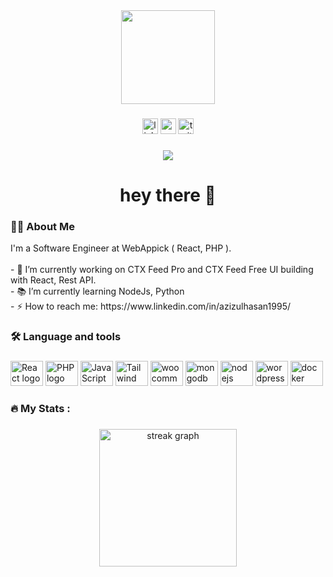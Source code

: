 <div align="center">
  <img height="150" src="https://camo.githubusercontent.com/62da68eb62b1e5f175f7d1f0191dd89a653d7908feb22d37d4a0ab07365d6791/68747470733a2f2f6d656469612e67697068792e636f6d2f6d656469612f4d3967624264396e6244724f5475314d71782f67697068792e676966"  />
</div>

###

<div align="center">
  <img src="https://img.shields.io/static/v1?message=LinkedIn&logo=linkedin&label=&color=0077B5&logoColor=white&labelColor=&style=for-the-badge" height="25" alt="linkedin logo"  />
  <img src="https://img.shields.io/static/v1?message=Youtube&logo=youtube&label=&color=FF0000&logoColor=white&labelColor=&style=for-the-badge" height="25" alt="youtube logo"  />
  <img src="https://img.shields.io/static/v1?message=Twitter&logo=twitter&label=&color=1DA1F2&logoColor=white&labelColor=&style=for-the-badge" height="25" alt="twitter logo"  />
</div>

###

<div align="center">
  <img src="https://visitor-badge.laobi.icu/badge?page_id=azizulhasan.azizulhasan&"  />
</div>

###

<h1 align="center">hey there 👋</h1>

###

<h3 align="left">👩‍💻  About Me</h3>

<p align="left">I'm a Software Engineer at WebAppick ( React, PHP ).<br><br>- 🔭 I’m currently working on CTX Feed Pro and CTX Feed Free  UI building with React, Rest API.<br>- 📚 I’m currently learning NodeJs, Python<br>- ⚡  How to reach me:  https://www.linkedin.com/in/azizulhasan1995/</p>

###

<h3 align="left">🛠 Language and tools</h3>

###

<div align="left">
  <img src="[[react](https://github.com/devicons/devicon/blob/v2.15.1/icons/react/react-original.svg)](https://github.com/devicons/devicon/blob/v2.15.1/icons/react/react-original.svg)" height="40" width="52" alt="React logo"  />
  <img src="[https://github.com/devicons/devicon/blob/v2.15.1/icons/react/react-original.svg](https://github.com/devicons/devicon/blob/v2.15.1/icons/php/php-original.svg)" height="40" width="52" alt="PHP logo"  />
  <img src="[https://cdn.jsdelivr.net/gh/devicons/devicon/icons/ruby/ruby-plain-wordmark.svg](https://github.com/devicons/devicon/blob/v2.15.1/icons/javascript/javascript-original.svg)" height="40" width="52" alt="JavaScript logo"  />
  <img src="[https://cdn.jsdelivr.net/gh/devicons/devicon/icons/dot-net/dot-net-plain-wordmark.svg](https://github.com/devicons/devicon/blob/v2.15.1/icons/tailwindcss/tailwindcss-plain.svg)" height="40" width="52" alt="Tailwind logo"  />
  <img src="[https://cdn.jsdelivr.net/gh/devicons/devicon/icons/firebase/firebase-plain-wordmark.svg](https://github.com/devicons/devicon/blob/v2.15.1/icons/woocommerce/woocommerce-original.svg)" height="40" width="52" alt="woocommerce logo"  />
  <img src="[https://cdn.jsdelivr.net/gh/devicons/devicon/icons/amazonwebservices/amazonwebservices-original.svg](https://github.com/devicons/devicon/tree/v2.15.1/icons/mongodb)" height="40" width="52" alt="mongodb logo"  />
  <img src="[https://cdn.jsdelivr.net/gh/devicons/devicon/icons/circleci/circleci-plain.svg](https://github.com/devicons/devicon/blob/v2.15.1/icons/mysql/mysql-plain.svg)" height="40" width="52" alt="nodejs logo"  />
  <img src="[https://cdn.jsdelivr.net/gh/devicons/devicon/icons/kubernetes/kubernetes-plain.svg](https://github.com/devicons/devicon/blob/v2.15.1/icons/wordpress/wordpress-original.svg)" height="40" width="52" alt="wordpress logo"  />
  <img src="https://cdn.jsdelivr.net/gh/devicons/devicon/icons/docker/docker-plain-wordmark.svg" height="40" width="52" alt="docker logo"  />
</div>

###

<h3 align="left">🔥   My Stats :</h3>

###

<div align="center">
  <img src="https://streak-stats.demolab.com?user=azizulhasan&locale=en&mode=daily&theme=dark&hide_border=false&border_radius=5&order=3" height="220" alt="streak graph"  />
</div>

###
